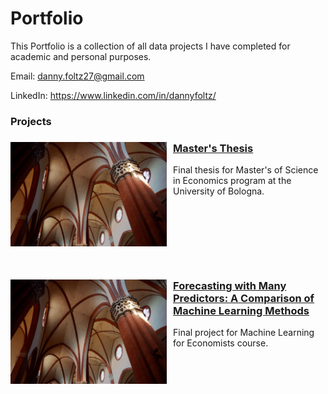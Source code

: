 # Portfolio

This Portfolio is a collection of all data projects I have completed for academic and personal purposes.

Email: danny.foltz27@gmail.com

LinkedIn: https://www.linkedin.com/in/dannyfoltz/

### Projects

<div align="left">
  <img src="Images/Thesis.jpg" alt="Project Image" width="250" align="left" style="margin-right: 10px; margin-bottom: 20px;">

  ### [Master's Thesis](https://github.com/dannyfoltz/Masters-Thesis-repo)  
  Final thesis for Master's of Science in Economics program at the University of Bologna.
</div>

<br><br> <!-- Adds extra space -->

<br><br> <!-- Adds extra space -->

<div style="clear: both;"></div> <!-- Ensures the next section starts below -->

<div align="left">
 <img src="Images/Thesis.jpg" alt="Project Image" width="250" align="left" style="margin-right: 10px; margin-bottom: 20px;">

  ### [Forecasting with Many Predictors: A Comparison of Machine Learning Methods](https://github.com/dannyfoltz/Machine-Learning-for-Economists-Project)  
  Final project for Machine Learning for Economists course.
</div>





